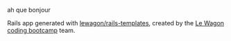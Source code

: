 ah que bonjour

Rails app generated with [lewagon/rails-templates](https://github.com/lewagon/rails-templates), created by the [Le Wagon coding bootcamp](https://www.lewagon.com) team.
